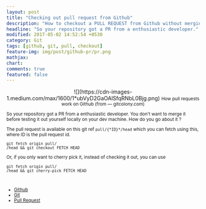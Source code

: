 ```yaml
---
layout: post
title: "Checking out pull request from Github"
description: "How to checkout a PULL REQUEST from Github without merging"
headline: "So your repository got a PR from a enthusiastic developer."
modified: 2017-05-02 14:52:54 +0530
category: Git
tags: [github, git, pull, checkout]
feature-img: img/post/github-pr/pr.png
mathjax: 
chart: 
comments: true
featured: false
---
```

<center>
![](https://cdn-images-1.medium.com/max/1600/1*ubVyD2GaOAlSfqRNbL0Bjg.png)
<small class="figcaption_hack">How pull requests work on Github (from — gitcolony.com)</span>
</center>

So your repository got a PR from a enthusiastic developer. You don’t want to
merge it before testing it out yourself locally on your dev machine. How do you
go about it ?

The pull request is available on this git ref `pull/{*ID}*/head` which you can
fetch using this, where ID is the pull request id.

    git fetch origin pull/
    /head && git checkout FETCH_HEAD

Or, if you only want to cherry pick it, instead of checking it out, you can use

    git fetch origin pull/
    /head && git cherry-pick FETCH_HEAD

<br>

* [Github](https://medium.com/tag/github?source=post)
* [Git](https://medium.com/tag/git?source=post)
* [Pull Request](https://medium.com/tag/pull-request?source=post)

